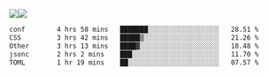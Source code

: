 <div style="display: flex; flex-direction: row;">
<img style="height: auto; width: auto;" class="img" src="https://raw.githubusercontent.com/blazepp/github-stats/master/generated/overview.svg#gh-dark-mode-only" />
<img style="height: auto; width: auto;" class="img" src="https://raw.githubusercontent.com/blazepp/github-stats/master/generated/languages.svg#gh-dark-mode-only" />
</div>

<div style="display: flex; flex-direction: row;">
<!--START_SECTION:waka-->

```txt
conf        4 hrs 58 mins   ███████░░░░░░░░░░░░░░░░░░   28.51 %
CSS         3 hrs 42 mins   █████▒░░░░░░░░░░░░░░░░░░░   21.26 %
Other       3 hrs 13 mins   ████▓░░░░░░░░░░░░░░░░░░░░   18.48 %
jsonc       2 hrs 2 mins    ███░░░░░░░░░░░░░░░░░░░░░░   11.70 %
TOML        1 hr 19 mins    ██░░░░░░░░░░░░░░░░░░░░░░░   07.57 %
```

<!--END_SECTION:waka-->
</div>
